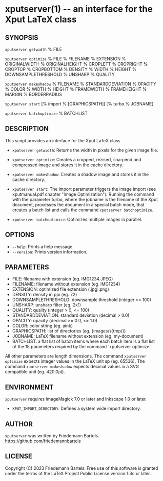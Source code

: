 xputserver(1) -- an interface for the Xput LaTeX class
====

## SYNOPSIS

`xputserver getwidth` % FILE

`xputserver optimize` % FILE % FILENAME % EXTENSION % ORIGINALWIDTH % ORIGINALHEIGHT % CROPLEFT % CROPRIGHT % CROPTOP % CROPBOTTOM % DENSITY % WIDTH % HEIGHT % DOWNSAMPLETHRESHOLD % UNSHARP % QUALITY

`xputserver makeshadow` % FILENAME % STANDARDDEVIATION % OPACITY % COLOR % WIDTH % HEIGHT % FRAMEWIDTH % FRAMEHEIGHT % MARGIN % BORDERRADIUS

`xputserver start` [% import % [GRAPHICSPATH]] [% turbo % JOBNAME]

`xputserver batchoptimize` % BATCHLIST

## DESCRIPTION

This script provides an interface for the Xput LaTeX class.

* `xputserver getwidth`:
    Returns the width in pixels for the given image file.

* `xputserver optimize`:
    Creates a cropped, rezised, sharpend and compressed image and stores it in the cache directory.

* `xputserver makeshadow`:
    Creates a shadow image and stores it in the cache directory.

* `xputserver start`:
    The import parameter triggers the image import (see xputmanual.pdf chapter "Image Optimization").
    Running the command with the parameter turbo, where the jobname is the filename of the Xput document, processes the document in a special batch mode, that creates a batch list and calls the command `xputserver batchoptimize`.

* `xputserver batchoptimize`:
    Optimizes multiple images in parallel.

## OPTIONS

* `--help`:
    Prints a help message.
* `--version`:
    Prints version information.

## PARAMETERS

* FILE:
     filename with extension (eg. IMG1234.JPEG)
* FILENAME:
     filename without extension (eg. IMG1234)
* EXTENSION:
     optimized file extension (.jpg|.png)
* DENSITY:
     density in ppi (eg. 72)
* DOWNSAMPLETHRESHOLD:
     downsample threshold (integer >= 100)
* UNSHARP:
     unsharp filter (eg. 2x1)
* QUALITY:
     quality (integer > 0, <= 100)
* STANDARDDEVIATION:
     standard deviation (decimal > 0.0)
* OPACITY:
     opacity (decimal >= 0.0, <= 1.0)
* COLOR:
     color string (eg. pink)
* GRAPHICSPATH:
     list of directories (eg. {images/}{tmp/})
* JOBNAME:
     LaTeX filename without extension (eg. my-document)
* BATCHLIST:
     a flat list of batch items where each batch item is a flat list of the 15 parameters required by the command \`xputserver optimize\`

All other parameters are length dimensions. The command `xputserver optimize` expects integer values in the LaTeX unit sp (eg. 65536). The command `xputserver makeshadow` expects decimal values in a SVG compatible unit (eg. 420.0pt).

## ENVIRONMENT

`xputserver` requires ImageMagick 7.0 or later and Inkscape 1.0 or later.

* `XPUT_IMPORT_DIRECTORY`:
    Defines a system wide import directory.

## AUTHOR

`xputserver` was written by Friedemann Bartels. <https://github.com/friedemannbartels>

## LICENSE

Copyright (C) 2023 Friedemann Bartels. Free use of this software is granted under the terms of the LaTeX Project Public License version 1.3c or later.

